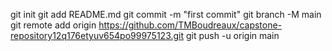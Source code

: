 git init
git add README.md
git commit -m "first commit"
git branch -M main
git remote add origin https://github.com/TMBoudreaux/capstone-repository12q176etyuv654po99975123.git
git push -u origin main